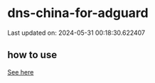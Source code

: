 # dns-china-for-adguard

Last updated on: 2024-05-31 00:18:30.622407

## how to use

[See here](https://github.com/AdguardTeam/AdGuardHome/wiki/Configuration#upstreams-from-file)